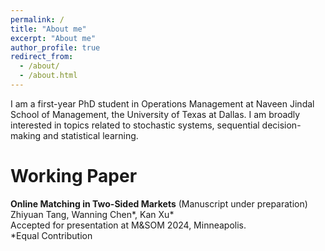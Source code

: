 ```yaml
---
permalink: /
title: "About me"
excerpt: "About me"
author_profile: true
redirect_from: 
  - /about/
  - /about.html
---
```


I am a first-year PhD student in Operations Management at Naveen Jindal School of Management, the University of Texas at Dallas. I am broadly interested in topics related to stochastic systems, sequential decision-making and statistical learning.   



Working Paper
======
**Online Matching in Two-Sided Markets** (Manuscript under preparation)  
Zhiyuan Tang, Wanning Chen\*, Kan Xu\*  
Accepted for presentation at M&SOM 2024, Minneapolis.  
*Equal Contribution


